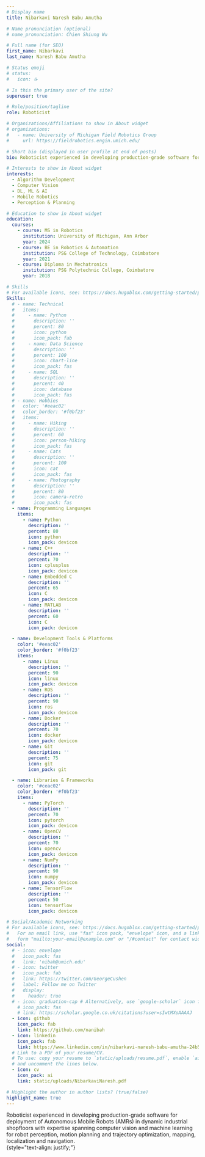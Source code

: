 ```yaml
---
# Display name
title: Nibarkavi Naresh Babu Amutha

# Name pronunciation (optional)
# name_pronunciation: Chien Shiung Wu

# Full name (for SEO)
first_name: Nibarkavi
last_name: Naresh Babu Amutha

# Status emoji
# status:
#   icon: ☕️

# Is this the primary user of the site?
superuser: true

# Role/position/tagline
role: Roboticist

# Organizations/Affiliations to show in About widget
# organizations:
#   - name: University of Michigan Field Robotics Group
#     url: https://fieldrobotics.engin.umich.edu/

# Short bio (displayed in user profile at end of posts)
bio: Roboticist experienced in developing production-grade software for deployment of Autonomous Mobile Robots (AMRs) in dynamic industrial shopfloors with expertise spanning computer vision and machine learning for robot perception, motion planning and  trajectory optimization, mapping, localization and navigation.  

# Interests to show in About widget
interests:
  - Algorithm Development
  - Computer Vision 
  - DL, ML & AI
  - Mobile Robotics
  - Perception & Planning

# Education to show in About widget
education:
  courses:
    - course: MS in Robotics
      institution: University of Michigan, Ann Arbor
      year: 2024
    - course: BE in Robotics & Automation
      institution: PSG College of Technology, Coimbatore
      year: 2021
    - course: Diploma in Mechatronics
      institution: PSG Polytechnic College, Coimbatore
      year: 2018

# Skills
# For available icons, see: https://docs.hugoblox.com/getting-started/page-builder/#iconss
Skills:
  # - name: Technical
  #   items:
  #     - name: Python
  #       description: ''
  #       percent: 80
  #       icon: python
  #       icon_pack: fab
  #     - name: Data Science
  #       description: ''
  #       percent: 100
  #       icon: chart-line
  #       icon_pack: fas
  #     - name: SQL
  #       description: ''
  #       percent: 40
  #       icon: database
  #       icon_pack: fas
  # - name: Hobbies
  #   color: '#eeac02'
  #   color_border: '#f0bf23'
  #   items:
  #     - name: Hiking
  #       description: ''
  #       percent: 60
  #       icon: person-hiking
  #       icon_pack: fas
  #     - name: Cats
  #       description: ''
  #       percent: 100
  #       icon: cat
  #       icon_pack: fas
  #     - name: Photography
  #       description: ''
  #       percent: 80
  #       icon: camera-retro
  #       icon_pack: fas
  - name: Programming Languages
    items:
      - name: Python
        description: ''
        percent: 80
        icon: python
        icon_pack: devicon
      - name: C++
        description: ''
        percent: 70
        icon: cplusplus
        icon_pack: devicon
      - name: Embedded C
        description: ''
        percent: 65
        icon: C
        icon_pack: devicon
      - name: MATLAB
        description: ''
        percent: 60
        icon: C
        icon_pack: devicon

  - name: Development Tools & Platforms
    color: '#eeac02'
    color_border: '#f0bf23'
    items:
      - name: Linux
        description: ''
        percent: 90
        icon: linux
        icon_pack: devicon
      - name: ROS
        description: ''
        percent: 90
        icon: ros
        icon_pack: devicon
      - name: Docker
        description: ''
        percent: 70
        icon: docker
        icon_pack: devicon
      - name: Git
        description: ''
        percent: 75
        icon: git
        icon_pack: git

  - name: Libraries & Frameworks
    color: '#ceac02'
    color_border: '#f0bf23'
    items:
      - name: PyTorch
        description: ''
        percent: 70
        icon: pytorch
        icon_pack: devicon
      - name: OpenCV
        description: ''
        percent: 70
        icon: opencv
        icon_pack: devicon
      - name: NumPy 
        description: ''
        percent: 90
        icon: numpy
        icon_pack: devicon
      - name: TensorFlow
        description: ''
        percent: 50
        icon: tensorflow
        icon_pack: devicon

# Social/Academic Networking
# For available icons, see: https://docs.hugoblox.com/getting-started/page-builder/#icons
#   For an email link, use "fas" icon pack, "envelope" icon, and a link in the
#   form "mailto:your-email@example.com" or "/#contact" for contact widget.
social:
  # - icon: envelope
  #   icon_pack: fas
  #   link: 'nibah@umich.edu'
  # - icon: twitter
  #   icon_pack: fab
  #   link: https://twitter.com/GeorgeCushen
  #   label: Follow me on Twitter
  #   display:
  #     header: true
  # - icon: graduation-cap # Alternatively, use `google-scholar` icon from `ai` icon pack
    # icon_pack: fas
    # link: https://scholar.google.co.uk/citations?user=sIwtMXoAAAAJ
  - icon: github
    icon_pack: fab
    link: https://github.com/nanibah
  - icon: linkedin
    icon_pack: fab
    link: https://www.linkedin.com/in/nibarkavi-naresh-babu-amutha-24b5b7197/
  # Link to a PDF of your resume/CV.
  # To use: copy your resume to `static/uploads/resume.pdf`, enable `ai` icons in `params.yaml`,
  # and uncomment the lines below.
  - icon: cv 
    icon_pack: ai
    link: static/uploads/NibarkaviNaresh.pdf

# Highlight the author in author lists? (true/false)
highlight_name: true
---
```


Roboticist experienced in developing production-grade software for deployment of Autonomous Mobile Robots (AMRs) in dynamic industrial shopfloors with expertise spanning computer vision and machine learning for robot perception, motion planning and  trajectory optimization, mapping, localization and navigation.   
{style="text-align: justify;"}

<!-- /workspaces/Academic-CV/content/authors/admin/_index.md -->
